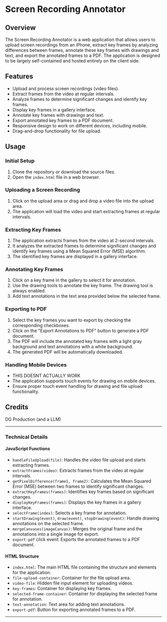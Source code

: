 
# Screen Recording Annotator

## Overview

The Screen Recording Annotator is a web application that allows users to upload screen recordings from an iPhone, extract key frames by analyzing differences between frames, annotate these key frames with drawings and text, and export the annotated frames to a PDF. The application is designed to be largely self-contained and hosted entirely on the client side.

## Features

- Upload and process screen recordings (video files).
- Extract frames from the video at regular intervals.
- Analyze frames to determine significant changes and identify key frames.
- Display key frames in a gallery interface.
- Annotate key frames with drawings and text.
- Export annotated key frames to a PDF document.
- Responsive design to work on different devices, including mobile.
- Drag-and-drop functionality for file upload.

## Usage

### Initial Setup

1. Clone the repository or download the source files.
2. Open the `index.html` file in a web browser.

### Uploading a Screen Recording

1. Click on the upload area or drag and drop a video file into the upload area.
2. The application will load the video and start extracting frames at regular intervals.

### Extracting Key Frames

1. The application extracts frames from the video at 2-second intervals.
2. It analyzes the extracted frames to determine significant changes and identify key frames using a Mean Squared Error (MSE) algorithm.
3. The identified key frames are displayed in a gallery interface.

### Annotating Key Frames

1. Click on a key frame in the gallery to select it for annotation.
2. Use the drawing tools to annotate the key frame. The drawing tool is always enabled.
3. Add text annotations in the text area provided below the selected frame.

### Exporting to PDF

1. Select the key frames you want to export by checking the corresponding checkboxes.
2. Click on the "Export Annotations to PDF" button to generate a PDF document.
3. The PDF will include the annotated key frames with a light gray background and text annotations with a white background.
4. The generated PDF will be automatically downloaded.

### Handling Mobile Devices

- THIS DOESNT ACTUALLY WORK
- The application supports touch events for drawing on mobile devices.
- Ensure proper touch event handling for drawing and file upload functionality.

## Credits

DG Production (and a LLM)

---

### Technical Details

#### JavaScript Functions

- `handleFileUpload(file)`: Handles the video file upload and starts extracting frames.
- `extractFrames(video)`: Extracts frames from the video at regular intervals.
- `getPixelDifference(frame1, frame2)`: Calculates the Mean Squared Error (MSE) between two frames to identify significant changes.
- `extractKeyFrames(frames)`: Identifies key frames based on significant changes.
- `displayKeyFrames(frames)`: Displays the key frames in a gallery interface.
- `selectFrame(index)`: Selects a key frame for annotation.
- `startDrawing(event)`, `draw(event)`, `stopDrawing(event)`: Handle drawing annotations on the selected frame.
- `mergeCanvases(imageCanvas)`: Merges the original frame and the annotations into a single image for export.
- `export-pdf` click event: Exports the annotated frames to a PDF document.

#### HTML Structure

- `index.html`: The main HTML file containing the structure and elements for the application.
- `file-upload-container`: Container for the file upload area.
- `video-file`: Hidden file input element for uploading videos.
- `key-frames`: Container for displaying key frames.
- `selected-frame-container`: Container for displaying the selected frame for annotation.
- `text-annotation`: Text area for adding text annotations.
- `export-pdf`: Button for exporting annotated frames to a PDF.

---
